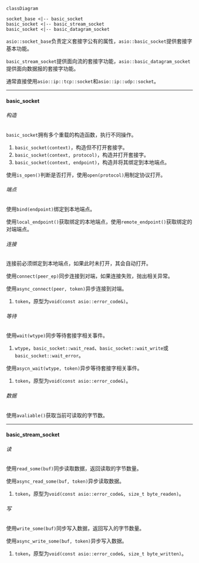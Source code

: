 ```mermaid
classDiagram

socket_base <|-- basic_socket
basic_socket <|-- basic_stream_socket
basic_socket <|-- basic_datagram_socket
```

`asio::socket_base`负责定义套接字公有的属性，`asio::basic_socket`提供套接字基本功能。

`basic_stream_socket`提供面向流的套接字功能，`asio::basic_datagram_socket`提供面向数据报的套接字功能。

通常直接使用`asio::ip::tcp::socket`和`asio::ip::udp::socket`。

---

#### basic_socket

###### 构造

`basic_socket`拥有多个重载的构造函数，执行不同操作。

1. `basic_socket(context)`，构造但不打开套接字。
2. `basic_socket(context, protocol)`，构造并打开套接字。
3. `basic_socket(context, endpoint)`，构造并将其绑定到本地端点。

使用`is_open()`判断是否打开，使用`open(protocol)`用制定协议打开。

###### 端点

使用`bind(endpoint)`绑定到本地端点。

使用`local_endpoint()`获取绑定的本地端点，使用`remote_endpoint()`获取绑定的对端端点。

###### 连接

连接前必须绑定到本地端点，如果此时未打开，其会自动打开。

使用`connect(peer_ep)`同步连接到对端，如果连接失败，抛出相关异常。 

使用`async_connect(peer, token)`异步连接到对端。

1. `token`，原型为`void(const asio::error_code&)`。

###### 等待

使用`wait(wtype)`同步等待套接字相关事件。

1. `wtype`，`basic_socket::wait_read`、`basic_socket::wait_write`或`basic_socket::wait_error`。

使用`asycn_wait(wtype, token)`异步等待套接字相关事件。

1. `token`，原型为`void(const asio::error_code&)`。

###### 数据

使用`avaliable()`获取当前可读取的字节数。

---

#### basic_stream_socket

###### 读

使用`read_some(buf)`同步读取数据，返回读取的字节数量。

使用`async_read_some(buf, token)`异步读取数据。

1. `token`，原型为`void(const asio::error_code&, size_t byte_readen)`。

###### 写

使用`write_some(buf)`同步写入数据，返回写入的字节数量。

使用`async_write_some(buf, token)`异步写入数据。

1. `token`，原型为`void(const asio::error_code&, size_t byte_written)`。
